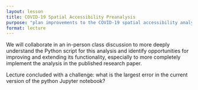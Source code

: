 ```yaml
---
layout: lesson
title: COVID-19 Spatial Accessibility Preanalysis
purpose: "plan improvements to the COVID-19 spatial accessibility analysis"
format: lecture
---
```


We will collaborate in an in-person class discussion to more deeply understand the Python script for this analysis and identify opportunities for improving and extending its functionality, especially to more completely implement the analysis in the published research paper.

Lecture concluded with a challenge: what is the largest error in the current version of the python Jupyter notebook?
